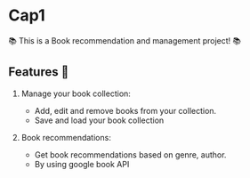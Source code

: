 # Cap1

📚 This is a Book recommendation and management project! 📚 


## Features 🦦

1. Manage your book collection:
    - Add, edit and remove books from your collection.
    - Save and load your book collection


2. Book recommendations:
    - Get book recommendations based on genre, author.
    - By using google book API